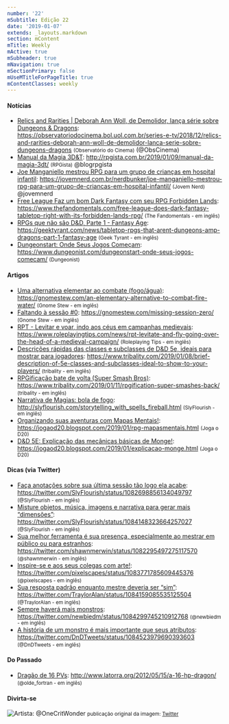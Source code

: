 ```yaml
---
number: '22'
mSubtitle: Edição 22
date: '2019-01-07'
extends: _layouts.markdown
section: mContent
mTitle: Weekly
mActive: true
mSubheader: true
mNavigation: true
mSectionPrimary: false
mUseMTitleForPageTitle: true
mContentClasses: weekly
---
```

#### Notícias

* [Relics and Rarities | Deborah Ann Woll, de Demolidor, lança série sobre Dungeons & Dragons](https://observatoriodocinema.bol.uol.com.br/series-e-tv/2018/12/relics-and-rarities-deborah-ann-woll-de-demolidor-lanca-serie-sobre-dungeons-dragons): https://observatoriodocinema.bol.uol.com.br/series-e-tv/2018/12/relics-and-rarities-deborah-ann-woll-de-demolidor-lanca-serie-sobre-dungeons-dragons <small>(Observatório do Cinema)</small> (@ObsCinema)
* [Manual da Magia 3D&T](http://rpgista.com.br/2019/01/09/manual-da-magia-3dt/): http://rpgista.com.br/2019/01/09/manual-da-magia-3dt/ <small>(RPGista)</small> @blogrpgista
* [Joe Manganiello mestrou RPG para um grupo de crianças em hospital infantil](https://jovemnerd.com.br/nerdbunker/joe-manganiello-mestrou-rpg-para-um-grupo-de-criancas-em-hospital-infantil/): https://jovemnerd.com.br/nerdbunker/joe-manganiello-mestrou-rpg-para-um-grupo-de-criancas-em-hospital-infantil/ <small>(Jovem Nerd)</small> @jovemnerd
* [Free League Faz um bom Dark Fantasy com seu RPG Forbidden Lands](https://www.thefandomentals.com/free-league-does-dark-fantasy-tabletop-right-with-its-forbidden-lands-rpg/): https://www.thefandomentals.com/free-league-does-dark-fantasy-tabletop-right-with-its-forbidden-lands-rpg/ <small>(The Fandomentals - em inglês)</small>
* [RPGs que não são D&D, Parte 1 - Fantasy Age](https://geektyrant.com/news/tabletop-rpgs-that-arent-dungeons-amp-dragons-part-1-fantasy-age): https://geektyrant.com/news/tabletop-rpgs-that-arent-dungeons-amp-dragons-part-1-fantasy-age <small>(Geek Tyrant - em inglês)</small>
* [Dungeonstart: Onde Seus Jogos Começam](https://www.dungeonist.com/dungeonstart-onde-seus-jogos-comecam/): https://www.dungeonist.com/dungeonstart-onde-seus-jogos-comecam/ <small>(Dungeonist)</small>

#### Artigos

* [Uma alternativa elementar ao combate (fogo/água)](https://gnomestew.com/an-elementary-alternative-to-combat-fire-water/): https://gnomestew.com/an-elementary-alternative-to-combat-fire-water/ <small>(Gnome Stew - em inglês)</small>
* [Faltando à sessão #0](https://gnomestew.com/missing-session-zero/): https://gnomestew.com/missing-session-zero/ <small>(Gnome Stew - em inglês)</small>
* [RPT - Levitar e voar, indo aos céus em campanhas medievais](https://www.roleplayingtips.com/news/rpt-levitate-and-fly-going-over-the-head-of-a-medieval-campaign/): https://www.roleplayingtips.com/news/rpt-levitate-and-fly-going-over-the-head-of-a-medieval-campaign/ <small>(Roleplaying Tips - em inglês)</small>
* [Descrições rápidas das classes e subclasses de D&D 5e, ideais para mostrar para jogadores](https://www.tribality.com/2019/01/08/brief-description-of-5e-classes-and-subclasses-ideal-to-show-to-your-players/): https://www.tribality.com/2019/01/08/brief-description-of-5e-classes-and-subclasses-ideal-to-show-to-your-players/ <small>(tribality - em inglês)</small>
* [RPGificação bate de volta (Super Smash Bros)](https://www.tribality.com/2019/01/11/rpgification-super-smashes-back/): https://www.tribality.com/2019/01/11/rpgification-super-smashes-back/ <small>(tribality - em inglês)</small>
* [Narrativa de Magias: bola de fogo](http://slyflourish.com/storytelling_with_spells_fireball.html): http://slyflourish.com/storytelling_with_spells_fireball.html <small>(SlyFlourish - em inglês)</small>
* [Organizando suas aventuras com Mapas Mentais!](https://jogaod20.blogspot.com/2019/01/rpg-mapasmentais.html): https://jogaod20.blogspot.com/2019/01/rpg-mapasmentais.html <small>(Joga o D20)</small>
* [D&D 5E: Explicação das mecânicas básicas de Monge!](https://jogaod20.blogspot.com/2019/01/explicacao-monge.html): https://jogaod20.blogspot.com/2019/01/explicacao-monge.html <small>(Joga o D20)</small>

#### Dicas (via Twitter)

* [Faça anotações sobre sua última sessão tão logo ela acabe](https://twitter.com/SlyFlourish/status/1082698856134049797): https://twitter.com/SlyFlourish/status/1082698856134049797 <small>(@SlyFlourish - em inglês)</small>
* [Misture objetos, música, imagens e narrativa para gerar mais “dimensões”](https://twitter.com/SlyFlourish/status/1084148323664257027): https://twitter.com/SlyFlourish/status/1084148323664257027 <small>(@SlyFlourish - em inglês)</small>
* [Sua melhor ferramenta é sua presença, especialmente ao mestrar em público ou para estranhos](https://twitter.com/shawnmerwin/status/1082295497275117570): https://twitter.com/shawnmerwin/status/1082295497275117570 <small>(@shawnmerwin - em inglês)</small>
* [Inspire-se e aos seus colegas com arte!](https://twitter.com/pixelscapes/status/1083771785609445376): https://twitter.com/pixelscapes/status/1083771785609445376 <small>(@pixelscapes - em inglês)</small>
* [Sua resposta padrão enquanto mestre deveria ser “sim”](https://twitter.com/TraylorAlan/status/1084159085535125504): https://twitter.com/TraylorAlan/status/1084159085535125504 <small>(@TraylorAlan - em inglês)</small>
* [Sempre haverá mais monstros](https://twitter.com/newbiedm/status/1084299745210912768): https://twitter.com/newbiedm/status/1084299745210912768 <small>(@newbiedm - em inglês)</small>
* [A história de um monstro é mais importante que seus atributos](https://twitter.com/DnDTweets/status/1084523979690393603): https://twitter.com/DnDTweets/status/1084523979690393603 <small>(@DnDTweets - em inglês)</small>

#### Do Passado

* [Dragão de 16 PVs](http://www.latorra.org/2012/05/15/a-16-hp-dragon/): http://www.latorra.org/2012/05/15/a-16-hp-dragon/ <small>(@olde_fortran - em inglês)</small>

#### Divirta-se

![Artista: @OneCritWonder](https://pbs.twimg.com/media/Dwz6P_mVAAAYSg1.jpg)
<small>publicação original da imagem: [Twitter](https://twitter.com/OneCritWonder/status/1084516898908233728)
